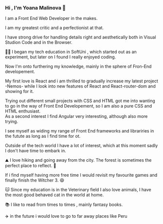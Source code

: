 ### Hi , I'm Yoana Malinova :tulip: 
I am a Front End Web Developer in the makes. </br>

I am my  greatest critic and a perfectionist at that. </br>

I have strong drive for handling details right and aesthetically both in Visual Studion Code and in the Browser. </br>

:woman_student: I began my tech education in SoftUni , which started out as an experiment, but later on I found I really enjoyed coding. </br>

Now I'm onto furthering my knowledge, mainly in the sphere of Fron-End developement. </br>

My first love is React and i am thrilled to gradually increase my latest project -Nemos-
while I look into new features of React and React-router-dom and showing for it. </br>

Trying out different small projects with CSS and HTML got me into wanting to go in the way of Front End Developement, so I am also  a pure CSS and HTML enthusiast. </br>
As a second interest I find Angular very interesting, although also more trying. </br>

I see myself as widing my range of Front End frameworks and librariries in the futute as long as I find time for ot.

Outside of the tech world I have a lot of interest, which at this moment sadly I don't have time to embark in. <br/>

:mountain: I love hiking and going away from the city. The forest is sometimes the perfect place to reflect. :deciduous_tree: <br/>

If i find myself having more free time I would revisit my favourite games and  finally finish the Witcher 3. :smile: <br/>

:cat: Since my education is in the Veterinary field I also love animals, I have the most good behaved cat in the world at home. <br/>

:books: I like to read from times to times , mainly fantasy books. <br/>

:airplane: in the future i would love to go to far away places like Peru <br/>



